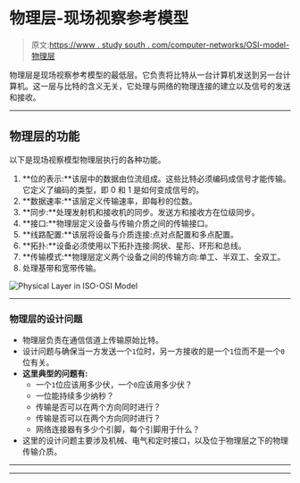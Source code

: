 # 物理层-现场视察参考模型

> 原文:[https://www . study south . com/computer-networks/OSI-model-物理层](https://www.studytonight.com/computer-networks/osi-model-physical-layer)

物理层是现场视察参考模型的最低层。它负责将比特从一台计算机发送到另一台计算机。这一层与比特的含义无关，它处理与网络的物理连接的建立以及信号的发送和接收。

* * *

## 物理层的功能

以下是现场视察模型物理层执行的各种功能。

1.  **位的表示:**该层中的数据由位流组成。这些比特必须编码成信号才能传输。它定义了编码的类型，即 0 和 1 是如何变成信号的。
2.  **数据速率:**该层定义传输速率，即每秒的位数。
3.  **同步:**处理发射机和接收机的同步。发送方和接收方在位级同步。
4.  **接口:**物理层定义设备与传输介质之间的传输接口。
5.  **线路配置:**该层将设备与介质连接:点对点配置和多点配置。
6.  **拓扑:**设备必须使用以下拓扑连接:网状、星形、环形和总线。
7.  **传输模式:**物理层定义两个设备之间的传输方向:单工、半双工、全双工。
8.  处理基带和宽带传输。

![Physical Layer in ISO-OSI Model](../Images/423e97ed893d8763ebcebb654f7e4b01.png)

* * *

### 物理层的设计问题

*   物理层负责在通信信道上传输原始比特。
*   设计问题与确保当一方发送一个`1`位时，另一方接收的是一个`1`位而不是一个`0`位有关。
*   **这里典型的问题有:**
    *   一个`1`位应该用多少伏，一个`0`应该用多少伏？
    *   一位能持续多少纳秒？
    *   传输是否可以在两个方向同时进行？
    *   传输是否可以在两个方向同时进行？
    *   网络连接器有多少个引脚，每个引脚用于什么？
*   这里的设计问题主要涉及机械、电气和定时接口，以及位于物理层之下的物理传输介质。

* * *

* * *